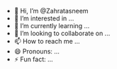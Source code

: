 - 👋 Hi, I’m @Zahratasneem
- 👀 I’m interested in ...
- 🌱 I’m currently learning ...
- 💞️ I’m looking to collaborate on ...
- 📫 How to reach me ...
- 😄 Pronouns: ...
- ⚡ Fun fact: ...

<!---
Zahratasneem/Zahratasneem is a ✨ special ✨ repository because its `README.md` (this file) appears on your GitHub profile.
You can click the Preview link to take a look at your changes.
--->
